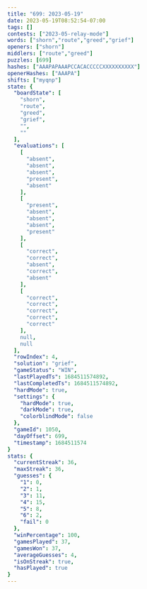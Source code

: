 ```yaml
---
title: "699: 2023-05-19"
date: 2023-05-19T08:52:54-07:00
tags: []
contests: ["2023-05-relay-mode"]
words: ["shorn","route","greed","grief"]
openers: ["shorn"]
middlers: ["route","greed"]
puzzles: [699]
hashes: ["AAAPAPAAAPCCACACCCCCXXXXXXXXXX"]
openerHashes: ["AAAPA"]
shifts: ["myqnp"]
state: {
  "boardState": [
    "shorn",
    "route",
    "greed",
    "grief",
    "",
    ""
  ],
  "evaluations": [
    [
      "absent",
      "absent",
      "absent",
      "present",
      "absent"
    ],
    [
      "present",
      "absent",
      "absent",
      "absent",
      "present"
    ],
    [
      "correct",
      "correct",
      "absent",
      "correct",
      "absent"
    ],
    [
      "correct",
      "correct",
      "correct",
      "correct",
      "correct"
    ],
    null,
    null
  ],
  "rowIndex": 4,
  "solution": "grief",
  "gameStatus": "WIN",
  "lastPlayedTs": 1684511574892,
  "lastCompletedTs": 1684511574892,
  "hardMode": true,
  "settings": {
    "hardMode": true,
    "darkMode": true,
    "colorblindMode": false
  },
  "gameId": 1050,
  "dayOffset": 699,
  "timestamp": 1684511574
}
stats: {
  "currentStreak": 36,
  "maxStreak": 36,
  "guesses": {
    "1": 0,
    "2": 1,
    "3": 11,
    "4": 15,
    "5": 8,
    "6": 2,
    "fail": 0
  },
  "winPercentage": 100,
  "gamesPlayed": 37,
  "gamesWon": 37,
  "averageGuesses": 4,
  "isOnStreak": true,
  "hasPlayed": true
}
---
```

<!-- more -->
